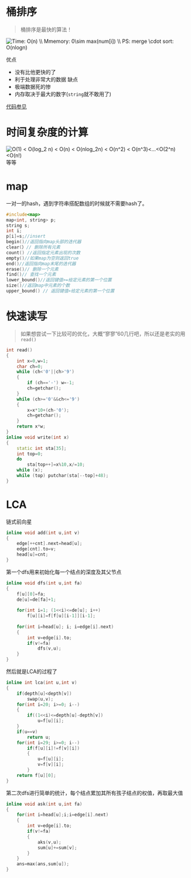# 桶排序
>桶排序是最快的算法！
<img src="https://latex.codecogs.com/png.latex?Time:&space;O(n)&space;\\&space;Mmemory:&space;0\sim&space;max(num[i])&space;\\&space;PS:&space;merge&space;\cdot&space;sort:&space;O(nlogn)" title="Time: O(n) \\ Mmemory: 0\sim max(num[i]) \\ PS: merge \cdot sort: O(nlogn)" />

优点
- 没有比他更快的了
- 利于处理非常大的数据
缺点
- 极端数据死的惨
- 内存取决于最大的数字(`string`就不敢用了)

[代码参见](https://github.com/tly-tangwan/OI/blob/main/.cpp/%E8%BF%99%E6%89%8D%E5%8F%AB%E6%8E%92%E5%BA%8F.cpp)

# 时间复杂度的计算

<img src="https://latex.codecogs.com/png.latex?\dpi{120}&space;O(1)&space;<&space;O(log_2&space;n)&space;<&space;O(n)&space;<&space;O(nlog_2n)&space;<&space;O(n^2)&space;<&space;O(n^3)<...<O(2^n)<O(n!)" title="O(1) < O(log_2 n) < O(n) < O(nlog_2n) < O(n^2) < O(n^3)<...<O(2^n)<O(n!)" />
等等

# map
一对一的hash，遇到字符串搭配数组的时候就不需要hash了。
```C++
#include<map>
map<int, string> p;
string s;
int i;
p[i]=s;//insert 
begin()//返回指向map头部的迭代器
clear(）// 删除所有元素
count() //返回指定元素出现的次数
empty()//如果map为空则返回true
end()//返回指向map末尾的迭代器
erase()// 删除一个元素
find()// 查找一个元素
lower_bound()//返回键值>=给定元素的第一个位置
size()//返回map中元素的个数
upper_bound() // 返回键值>给定元素的第一个位置
```
# 快速读写
>如果想尝试一下比较可的优化，大概“寥寥”60几行吧，所以还是老实的用`read()`
```C++
int read()
{
	int x=0,w=1;
	char ch=0;
	while (ch<'0'||ch>'9')    
	{
		if (ch=='-') w=-1;     
		ch=getchar();             
	}
	while (ch>='0'&&ch<='9')   
	{
		x=x*10+(ch-'0');  
		ch=getchar(); 
	}
	return x*w;
}
inline void write(int x)
{
	static int sta[35];
	int top=0;
	do
		sta[top++]=x%10,x/=10;
	while (x);
	while (top) putchar(sta[--top]+48);
}
```

# LCA
链式前向星
```C++
inline void add(int u,int v)
{
    edge[++cnt].next=head[u];
    edge[cnt].to=v;
    head[u]=cnt;
}
```
第一个dfs用来初始化每一个结点的深度及其父节点
```C++
inline void dfs(int u,int fa)
{
	f[u][0]=fa;
	de[u]=de[fa]+1;
	
	for(int i=1; (1<<i)<=de[u]; i++)
		f[u][i]=f[f[u][i-1]][i-1]; 
		
	for(int i=head[u]; i; i=edge[i].next)
	{
		int v=edge[i].to;
		if(v!=fa) 
			dfs(v,u);
	}
}
```
然后就是LCA的过程了
```C++
inline int lca(int u,int v)
{
	if(depth[u]<depth[v])
		swap(u,v);
	for(int i=20; i>=0; i--)
	{
		if((1<<i)<=depth[u]-depth[v])
			u=f[u][i];
	}
	if(u==v) 
		return u;
	for(int i=29; i>=0; i--)
		if(f[u][i]!=f[v][i])
		{
			u=f[u][i];
			v=f[v][i];
		}
	return f[u][0];
}
```
第二次dfs进行简单的统计，每个结点累加其所有孩子结点的权值，再取最大值
```C++
inline void ask(int u,int fa)
{
    for(int i=head[u];i;i=edge[i].next)
    {
        int v=edge[i].to;
        if(v!=fa)
        {
            aks(v,u);
            sum[u]+=sum[v];
        }
    }
    ans=max(ans,sum[u]);
}
```
